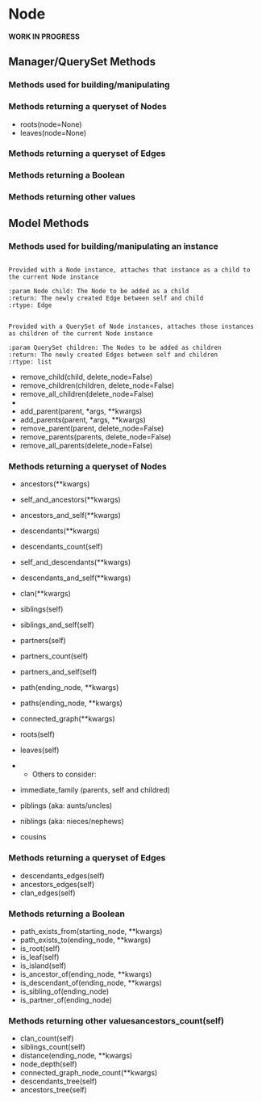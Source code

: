 # Node

**WORK IN PROGRESS**

## Manager/QuerySet Methods

### Methods used for building/manipulating

### Methods returning a queryset of Nodes
- roots(node=None)
- leaves(node=None)

### Methods returning a queryset of Edges

### Methods returning a Boolean

### Methods returning other values



## Model Methods

### Methods used for building/manipulating an instance

```{py:function} add_child(child, **kwargs)

Provided with a Node instance, attaches that instance as a child to the current Node instance

:param Node child: The Node to be added as a child
:return: The newly created Edge between self and child
:rtype: Edge
```

```{py:function} add_children(children, **kwargs)

Provided with a QuerySet of Node instances, attaches those instances as children of the current Node instance

:param QuerySet children: The Nodes to be added as children
:return: The newly created Edges between self and children
:rtype: list
```

- remove_child(child, delete_node=False)
- remove_children(children, delete_node=False)
- remove_all_children(delete_node=False)
- 
- add_parent(parent, *args, **kwargs)
- add_parents(parent, *args, **kwargs)
- remove_parent(parent, delete_node=False)
- remove_parents(parents, delete_node=False)
- remove_all_parents(delete_node=False)

### Methods returning a queryset of Nodes
- ancestors(**kwargs)
- self_and_ancestors(**kwargs)
- ancestors_and_self(**kwargs)
- descendants(**kwargs)
- descendants_count(self)
- self_and_descendants(**kwargs)
- descendants_and_self(**kwargs)
- clan(**kwargs)
- siblings(self)
- siblings_and_self(self)
- partners(self)
- partners_count(self)
- partners_and_self(self)
- path(ending_node, **kwargs)
- paths(ending_node, **kwargs)
- connected_graph(**kwargs)
- roots(self)
- leaves(self)

- * Others to consider:
- immediate_family (parents, self and childred)
- piblings (aka: aunts/uncles)
- niblings (aka: nieces/nephews)
- cousins

### Methods returning a queryset of Edges
- descendants_edges(self)
- ancestors_edges(self)
- clan_edges(self)

### Methods returning a Boolean
- path_exists_from(starting_node, **kwargs)
- path_exists_to(ending_node, **kwargs)
- is_root(self)
- is_leaf(self)
- is_island(self)
- is_ancestor_of(ending_node, **kwargs)
- is_descendant_of(ending_node, **kwargs)
- is_sibling_of(ending_node)
- is_partner_of(ending_node)

### Methods returning other valuesancestors_count(self)
- clan_count(self)
- siblings_count(self)
- distance(ending_node, **kwargs)
- node_depth(self)
- connected_graph_node_count(**kwargs)
- descendants_tree(self)
- ancestors_tree(self)



